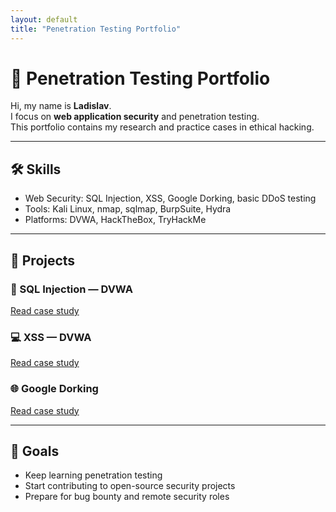 ```yaml
---
layout: default
title: "Penetration Testing Portfolio"
---
```


# 🔐 Penetration Testing Portfolio

Hi, my name is **Ladislav**.  
I focus on **web application security** and penetration testing.  
This portfolio contains my research and practice cases in ethical hacking.  

---

## 🛠 Skills
- Web Security: SQL Injection, XSS, Google Dorking, basic DDoS testing  
- Tools: Kali Linux, nmap, sqlmap, BurpSuite, Hydra  
- Platforms: DVWA, HackTheBox, TryHackMe  

---

## 📂 Projects
### 🔎 SQL Injection — DVWA
[Read case study](./sql-injection-dvwa/report.md)

### 💻 XSS — DVWA
[Read case study](./xss-dvwa/report.md)

### 🌐 Google Dorking
[Read case study](./google-dorking/report.md)

---

## 🎯 Goals
- Keep learning penetration testing  
- Start contributing to open-source security projects  
- Prepare for bug bounty and remote security roles
